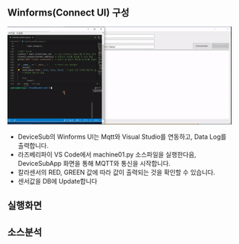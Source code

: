 ## Winforms(Connect UI) 구성
<img src = "https://github.com/SeoDongWoo1216/MiniProject_SimpleMRP/blob/main/Image/DeviceSubApp_%EC%8B%A4%ED%96%89%ED%99%94%EB%A9%B4.gif">

- DeviceSub의 Winforms UI는 Mqtt와 Visual Studio를 연동하고, Data Log를 출력합니다.
- 라즈베리파이 VS Code에서 machine01.py 소스파일을 실행한다음, DeviceSubApp 화면을 통해 MQTT와 통신을 시작합니다.
- 칼라센서의 RED, GREEN 값에 따라 값이 출력되는 것을 확인할 수 있습니다.
- 센서값을 DB에 Update합니다


## 실행화면


## 소스분석

